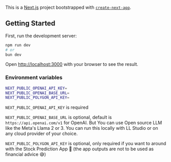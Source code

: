 This is a [Next.js](https://nextjs.org/) project bootstrapped with
[`create-next-app`](https://github.com/vercel/next.js/tree/canary/packages/create-next-app).

## Getting Started

First, run the development server:

```bash
npm run dev
# or
bun dev
```

Open [http://localhost:3000](http://localhost:3000) with your browser to see the
result.

### Environment variables

```bash
NEXT_PUBLIC_OPENAI_API_KEY=
NEXT_PUBLIC_OPENAI_BASE_URL=
NEXT_PUBLIC_POLYGON_API_KEY=
```

`NEXT_PUBLIC_OPENAI_API_KEY` is required

`NEXT_PUBLIC_OPENAI_BASE_URL` is optional, default is
`https://api.openai.com/v1` for OpenAI. But You can use Open source LLM like the
Meta's Llama 2 or 3. You can run this locally with LL Studio or on any cloud
provider of your choice.

`NEXT_PUBLIC_POLYGON_API_KEY` is optional, only required if you want to around
with the Stock Prediction App 🥳 (the app outputs are not to be used as
financial advice 😅)
